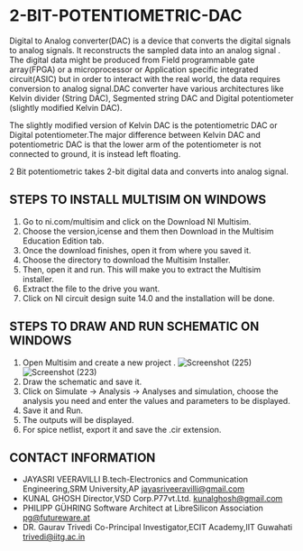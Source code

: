 # 2-BIT-POTENTIOMETRIC-DAC
Digital to Analog converter(DAC) is a device that converts the digital signals to analog signals. It reconstructs the sampled data into an analog signal . The digital data might be produced from Field programmable gate array(FPGA) or a microprocessor or Application specific integrated circuit(ASIC) but in order to interact with the real world, the data requires conversion to analog signal.DAC converter have various architectures like Kelvin divider (String DAC), Segmented string DAC and Digital potentiometer (slightly modified Kelvin DAC).

The slightly modified version of Kelvin DAC is the potentiometric DAC or Digital potentiometer.The major difference between Kelvin DAC and potentiometric DAC is that the lower arm of the potentiometer is not connected to ground, it is instead left floating.

2 Bit potentiometric takes 2-bit digital data and converts into analog signal.

## STEPS TO INSTALL MULTISIM ON WINDOWS
1) Go to ni.com/multisim and click on the Download NI Multisim.
2) Choose the version,icense and them then Download in the Multisim Education Edition tab.
3) Once the download finishes, open it from where you saved it.
4) Choose the directory to download the Multisim Installer.
5) Then, open it and run. This will make you to extract the Multisim installer.
6) Extract the file to the drive you want.
7) Click on NI circuit design suite 14.0 and the installation will be done.

## STEPS TO DRAW AND RUN SCHEMATIC ON WINDOWS
1) Open Multisim and create a new project .
![Screenshot (225)](https://user-images.githubusercontent.com/40025087/84753827-244ed200-afdd-11ea-9e06-c52e98cc7204.png)
![Screenshot (223)](https://user-images.githubusercontent.com/40025087/84754142-90313a80-afdd-11ea-9e3c-33187326f9c7.png)
2) Draw the schematic and save it.
3) Click on Simulate -> Analysis -> Analyses and simulation, choose the analysis you need and enter the values and parameters to be displayed.
4) Save it and Run.
5) The outputs will be displayed.
6) For spice netlist, export it and save the .cir extension.


## CONTACT INFORMATION
* JAYASRI VEERAVILLI B.tech-Electronics and Communication Engineering,SRM University,AP jayasriveeravilli@gmail.com
* KUNAL GHOSH Director,VSD Corp.P77vt.Ltd. kunalghosh@gmail.com
* PHILIPP GÜHRING Software Architect at LibreSilicon Association pg@futureware.at
* DR. Gaurav Trivedi Co-Principal Investigator,ECIT Academy,IIT Guwahati trivedi@iitg.ac.in
